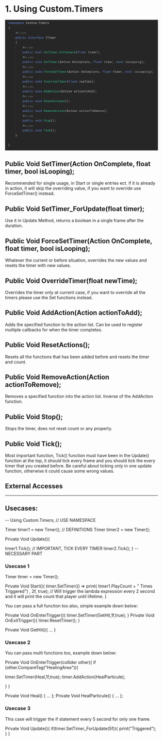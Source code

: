 # 1. Using Custom.Timers
![image alt](https://github.com/SefaSelim/CustomUnityNamespace/blob/481d6cb84cb2b83ffcc7effaa3e64b88791755d7/CustomNamespaces/Timers/Pictures/TimerInterface.png)


## Public Void SetTimer(Action OnComplete, float timer, bool isLooping);
Recommended for single usage, in Start or single entries ect. if it is already in action, it will skip the overriding value, if you want to override use ForceSetTimer() instead.

## Public Void SetTimer_ForUpdate(float timer);
Use it in Update Method, returns a boolean in a single frame after the duration.

## Public Void ForceSetTimer(Action OnComplete, float timer, bool isLooping);
Whatever the current or before situation, overrides the new values and resets the timer with new values.

## Public Void OverrideTimer(float newTime);
Overrides the timer only at current case, if you want to override all the timers please use the Set functions instead.

## Public Void AddAction(Action actionToAdd);
Adds the specified function to the action list. Can be used to register multiple callbacks for when the timer completes.

## Public Void ResetActions();
Resets all the functions that has been added before and resets the timer and count.

## Public Void RemoveAction(Action actionToRemove);
Removes a specified function into the action list. Inverse of the AddAction function.

## Public Void Stop();
Stops the timer, does not reset count or any property.

## Public Void Tick();
Most important function, Tick() function must have been in the Update() function at the top, it should tick every frame and you should tick the every timer that you created before.
Be careful about ticking only in one update function, otherwise it could cause some wrong values.

## External Accesses

---


## Usecases:

--
Using Custom.Timers;                       // USE NAMESPACE

Timer timer1 = new Timer();                // DEFINITIONS
Timer timer2 = new Timer();

Private Void Update(){

timer1.Tick();                             // IMPORTANT, TICK EVERY TIMER
timer2.Tick();
}
-- NECESSARY PART


### Usecase 1

Timer timer = new Timer();

Private Void Start(){
timer.SetTimer(() => print( timer1.PlayCount + " Times Triggered") , 2f, true);  // Will trigger the lambda expression every 2 second and it will print the count that player until lifetime.
} 


You can pass a full function too also, simple example down below:

Private Void OnEnterTrigger(){
timer.SetTimer(GetHit,1f,true);
}
Private Void OnExitTrigger(){
timer.ResetTimer();
}

Private Void GetHit(){ ... }

### Usecase 2

You can pass multi functions too, example down below:

Private Void OnEnterTrigger(collider other){
if (other.CompareTag("HealingArea")){

timer.SetTimer(Heal,1f,true);
timer.AddAction(HealParticule);

} }

Private Void Heal() { ... };
Private Void HealParticule() { ... };

### Usecase 3

This case will trigger the if statement every 5 second for only one frame.

Private Void Update(){
if(timer.SetTimer_ForUpdate(5f)){
print("Triggered");
} }

